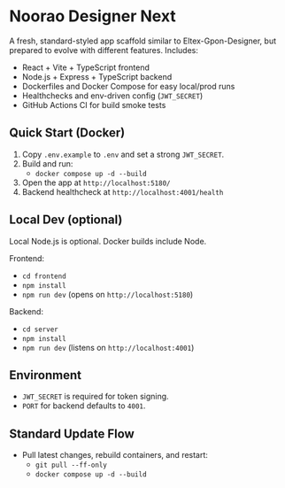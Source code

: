 # Noorao Designer Next

A fresh, standard-styled app scaffold similar to Eltex-Gpon-Designer, but prepared to evolve with different features. Includes:

- React + Vite + TypeScript frontend
- Node.js + Express + TypeScript backend
- Dockerfiles and Docker Compose for easy local/prod runs
- Healthchecks and env-driven config (`JWT_SECRET`)
- GitHub Actions CI for build smoke tests

## Quick Start (Docker)

1. Copy `.env.example` to `.env` and set a strong `JWT_SECRET`.
2. Build and run:
   - `docker compose up -d --build`
3. Open the app at `http://localhost:5180/`
4. Backend healthcheck at `http://localhost:4001/health`

## Local Dev (optional)

Local Node.js is optional. Docker builds include Node.

Frontend:
- `cd frontend`
- `npm install`
- `npm run dev` (opens on `http://localhost:5180`)

Backend:
- `cd server`
- `npm install`
- `npm run dev` (listens on `http://localhost:4001`)

## Environment

- `JWT_SECRET` is required for token signing.
- `PORT` for backend defaults to `4001`.

## Standard Update Flow

- Pull latest changes, rebuild containers, and restart:
  - `git pull --ff-only`
  - `docker compose up -d --build`